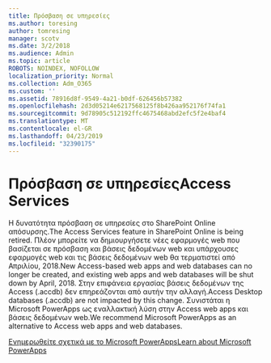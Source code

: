 ```yaml
---
title: Πρόσβαση σε υπηρεσίες
ms.author: toresing
author: tomresing
manager: scotv
ms.date: 3/2/2018
ms.audience: Admin
ms.topic: article
ROBOTS: NOINDEX, NOFOLLOW
localization_priority: Normal
ms.collection: Adm_O365
ms.custom: ''
ms.assetid: 78916d8f-9549-4a21-b0df-626456b57382
ms.openlocfilehash: 2d3d05214e6217568125f8b426aa952176f74fa1
ms.sourcegitcommit: 9d78905c512192ffc4675468abd2efc5f2e4baf4
ms.translationtype: MT
ms.contentlocale: el-GR
ms.lasthandoff: 04/23/2019
ms.locfileid: "32390175"
---
```

# <a name="access-services"></a><span data-ttu-id="cf42f-102">Πρόσβαση σε υπηρεσίες</span><span class="sxs-lookup"><span data-stu-id="cf42f-102">Access Services</span></span>

<span data-ttu-id="cf42f-103">Η δυνατότητα πρόσβαση σε υπηρεσίες στο SharePoint Online απόσυρσης.</span><span class="sxs-lookup"><span data-stu-id="cf42f-103">The Access Services feature in SharePoint Online is being retired.</span></span> <span data-ttu-id="cf42f-104">Πλέον μπορείτε να δημιουργήσετε νέες εφαρμογές web που βασίζεται σε πρόσβαση και βάσεις δεδομένων web και υπάρχουσες εφαρμογές web και τις βάσεις δεδομένων web θα τερματιστεί από Απριλίου, 2018.</span><span class="sxs-lookup"><span data-stu-id="cf42f-104">New Access-based web apps and web databases can no longer be created, and existing web apps and web databases will be shut down by April, 2018.</span></span> <span data-ttu-id="cf42f-105">Στην επιφάνεια εργασίας βάσεις δεδομένων της Access (.accdb) δεν επηρεάζονται από αυτήν την αλλαγή.</span><span class="sxs-lookup"><span data-stu-id="cf42f-105">Access Desktop databases (.accdb) are not impacted by this change.</span></span> <span data-ttu-id="cf42f-106">Συνιστάται η Microsoft PowerApps ως εναλλακτική λύση στην Access web apps και βάσεις δεδομένων web.</span><span class="sxs-lookup"><span data-stu-id="cf42f-106">We recommend Microsoft PowerApps as an alternative to Access web apps and web databases.</span></span> 
  
[<span data-ttu-id="cf42f-107">Ενημερωθείτε σχετικά με το Microsoft PowerApps</span><span class="sxs-lookup"><span data-stu-id="cf42f-107">Learn about Microsoft PowerApps</span></span>](https://powerapps.microsoft.com/)
  

